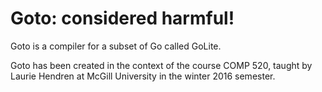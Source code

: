 Goto: considered harmful!
=========================

Goto is a compiler for a subset of Go called GoLite.

Goto has been created in the context of the course COMP 520, taught by Laurie
Hendren at McGill University in the winter 2016 semester.
